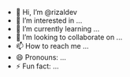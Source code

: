 - 👋 Hi, I’m @rizaldev
- 👀 I’m interested in ...
- 🌱 I’m currently learning ...
- 💞️ I’m looking to collaborate on ...
- 📫 How to reach me ...
- 😄 Pronouns: ...
- ⚡ Fun fact: ...

<!---
rizaldev/rizaldev is a ✨ special ✨ repository because its `README.md` (this file) appears on your GitHub profile.
You can click the Preview link to take a look at your changes.
--->
